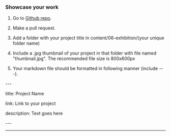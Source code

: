 ### Showcase your work
1. Go to [Github repo]("https://github.com/ketai/ketai.org/tree/master/content/06-exhibition").

2. Make a pull request. 

3. Add a folder with your project title in content/06-exhibition/(your unique folder name) 

4. Include a .jpg thumbnail of your project in that folder with file named "thumbnail.jpg". The recommended file size is 800x600px

5. Your markdown file should be formatted in following manner (include *---*). 
 
*---*

title: Project Name

link: Link to your project

description: Text goes here

*---*


<hr>
